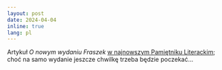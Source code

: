 ```yaml
---
layout: post
date: 2024-04-04
inline: true
lang: pl
---
```


Artykuł _O nowym wydaniu Fraszek_ 
[w najnowszym Pamiętniku Literackim](https://pamietnik-literacki.pl/pamietnik-literacki-1-2024); choć na samo wydanie jeszcze chwilkę trzeba będzie poczekać…


